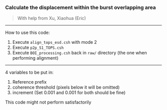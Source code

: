 ### Calculate the displacement within the burst overlapping area
> With help from Xu, Xiaohua (Eric)

----
How to use this code:  
1. Execute `align_tops_esd.csh` with mode 2
2. Execute `p2p_S1_TOPS.csh`
3. Execute `BOI_processing.csh` back in `raw/` directory (the one when performing alignment)

----
4 variables to be put in:
1. Reference prefix 
2. coherence threshold (pixels below it will be omitted)
3. increment (Set 0.001 and 0.001 for both should be fine)

This code might not perform satisfactorily

